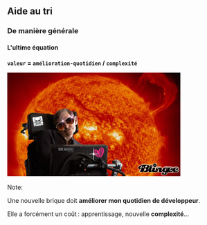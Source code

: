 ## Aide au tri

### De manière générale

#### L'ultime équation

**``valeur`` = ``amélioration-quotidien`` / ``complexité``**

![](images/hawking.gif)

Note:

Une nouvelle brique doit **améliorer mon quotidien de développeur**.

Elle a forcément un coût : apprentissage, nouvelle **complexité**…

